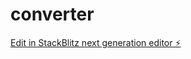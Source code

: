 # converter

[Edit in StackBlitz next generation editor ⚡️](https://stackblitz.com/~/github.com/qwyuvan6/converter)
